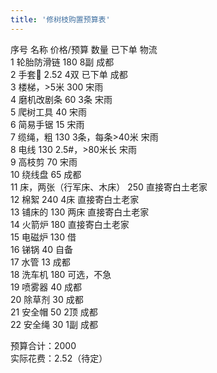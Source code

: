 ```yaml
---
title: '修树枝购置预算表'
---
```

序号	名称	价格/预算	数量	已下单	物流  
1	轮胎防滑链	180	8副		成都  
2	手套🧤	2.52	4双	已下单	成都  
3	楼梯，>5米	300			宋雨  
4	磨机改剧条	60	3条		宋雨  
5	爬树工具	40			宋雨  
6	简易手锯	15			宋雨  
7	缆绳，粗	130	3条，每条>40米		宋雨  
8	电线	130	2.5#，>80米长	 	宋雨  
9	高枝剪	70			宋雨  
10	绕线盘	65			成都  
11	床，两张（行军床、木床）	250			直接寄白土老家  
12	棉絮	240	4床		直接寄白土老家  
13	铺床的	130	两床		直接寄白土老家  
14	火箭炉	180			直接寄白土老家  
15	电磁炉	130			借  
16	锑锅	40			自备  
17	水管	13			成都  
18	洗车机	180			可选，不急  
19	喷雾器	40			成都  
20	除草剂	30			成都  
21	安全帽	50	2顶		成都  
22	安全绳	30	1副		成都  

预算合计：2000               
实际花费：2.52（待定）

